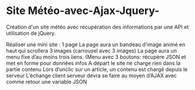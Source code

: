 # Site Météo-avec-Ajax-Jquery-
Création d'un site météo avec récupération des informations par une API et utilisation de jQuery.

Réaliser une mini site : 1 page
La page aura un bandeau d’image animé en haut qui scrollera 3 images (carrousel avec 3 images)
La page aura un menu fixe d’au moins trois liens. (Menu avec 3 boutons: récupère JSON et met en forme pour données infos
A départ le site ne charge rien dans la partie contenu
Lors d’unclic sur un article, un contenu est chargé depuis le serveur
L’échange client serveur devra se faire au moyen d’AJAX avec comme retour une variable JSON
